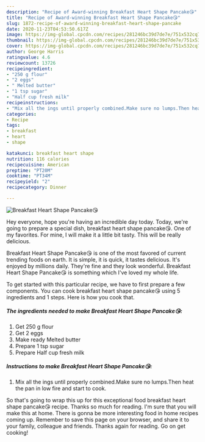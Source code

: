 ```yaml
---
description: "Recipe of Award-winning Breakfast Heart Shape Pancake😘"
title: "Recipe of Award-winning Breakfast Heart Shape Pancake😘"
slug: 1872-recipe-of-award-winning-breakfast-heart-shape-pancake
date: 2020-11-23T04:53:50.617Z
image: https://img-global.cpcdn.com/recipes/281246bc39d7de7e/751x532cq70/breakfast-heart-shape-pancake😘-recipe-main-photo.jpg
thumbnail: https://img-global.cpcdn.com/recipes/281246bc39d7de7e/751x532cq70/breakfast-heart-shape-pancake😘-recipe-main-photo.jpg
cover: https://img-global.cpcdn.com/recipes/281246bc39d7de7e/751x532cq70/breakfast-heart-shape-pancake😘-recipe-main-photo.jpg
author: George Harris
ratingvalue: 4.6
reviewcount: 13726
recipeingredient:
- "250 g flour"
- "2 eggs"
- " Melted butter"
- "1 tsp sugar"
- "Half cup fresh milk"
recipeinstructions:
- "Mix all the ings until properly combined.Make sure no lumps.Then heat the pan in low fire and start to cook."
categories:
- Recipe
tags:
- breakfast
- heart
- shape

katakunci: breakfast heart shape 
nutrition: 116 calories
recipecuisine: American
preptime: "PT20M"
cooktime: "PT34M"
recipeyield: "2"
recipecategory: Dinner

---
```



![Breakfast Heart Shape Pancake😘](https://img-global.cpcdn.com/recipes/281246bc39d7de7e/751x532cq70/breakfast-heart-shape-pancake😘-recipe-main-photo.jpg)

Hey everyone, hope you're having an incredible day today. Today, we're going to prepare a special dish, breakfast heart shape pancake😘. One of my favorites. For mine, I will make it a little bit tasty. This will be really delicious.



Breakfast Heart Shape Pancake😘 is one of the most favored of current trending foods on earth. It is simple, it is quick, it tastes delicious. It's enjoyed by millions daily. They're fine and they look wonderful. Breakfast Heart Shape Pancake😘 is something which I've loved my whole life.


To get started with this particular recipe, we have to first prepare a few components. You can cook breakfast heart shape pancake😘 using 5 ingredients and 1 steps. Here is how you cook that.

<!--inarticleads1-->

##### The ingredients needed to make Breakfast Heart Shape Pancake😘:

1. Get 250 g flour
1. Get 2 eggs
1. Make ready  Melted butter
1. Prepare 1 tsp sugar
1. Prepare Half cup fresh milk




<!--inarticleads2-->

##### Instructions to make Breakfast Heart Shape Pancake😘:

1. Mix all the ings until properly combined.Make sure no lumps.Then heat the pan in low fire and start to cook.




So that's going to wrap this up for this exceptional food breakfast heart shape pancake😘 recipe. Thanks so much for reading. I'm sure that you will make this at home. There is gonna be more interesting food in home recipes coming up. Remember to save this page on your browser, and share it to your family, colleague and friends. Thanks again for reading. Go on get cooking!
